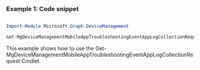 ### Example 1: Code snippet

```powershell

Import-Module Microsoft.Graph.DeviceManagement

Get-MgDeviceManagementMobileAppTroubleshootingEventAppLogCollectionRequest -MobileAppTroubleshootingEventId $mobileAppTroubleshootingEventId

```
This example shows how to use the Get-MgDeviceManagementMobileAppTroubleshootingEventAppLogCollectionRequest Cmdlet.

